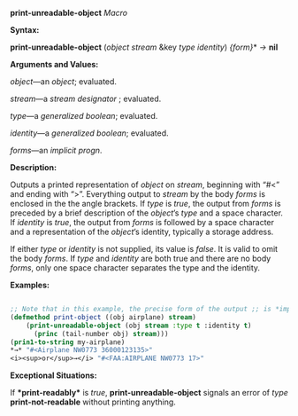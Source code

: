 **print-unreadable-object** *Macro* 



**Syntax:** 



**print-unreadable-object** (*object stream* &amp;key *type identity*) *\{form\}*\* *→* **nil** 



**Arguments and Values:** 



*object*—an *object*; evaluated. 



*stream*—a *stream designator* ; evaluated. 



*type*—a *generalized boolean*; evaluated. 







 



 



*identity*—a *generalized boolean*; evaluated. 



*forms*—an *implicit progn*. 



**Description:** 



Outputs a printed representation of *object* on *stream*, beginning with “#&lt;” and ending with “&gt;”. Everything output to *stream* by the body *forms* is enclosed in the the angle brackets. If *type* is *true*, the output from *forms* is preceded by a brief description of the *object*’s *type* and a space character. If *identity* is *true*, the output from *forms* is followed by a space character and a representation of the *object*’s identity, typically a storage address. 



If either *type* or *identity* is not supplied, its value is *false*. It is valid to omit the body *forms*. If *type* and *identity* are both true and there are no body *forms*, only one space character separates the type and the identity. 



**Examples:**
```lisp

;; Note that in this example, the precise form of the output ;; is *implementation-dependent*. 
(defmethod print-object ((obj airplane) stream) 
    (print-unreadable-object (obj stream :type t :identity t) 
      (princ (tail-number obj) stream))) 
(prin1-to-string my-airplane) 
*→* "#<Airplane NW0773 36000123135>" 
<i><sup>or</sup>→</i> "#<FAA:AIRPLANE NW0773 17>" 

```
**Exceptional Situations:** 



If **\*print-readably\*** is *true*, **print-unreadable-object** signals an error of *type* **print-not-readable** without printing anything. 



